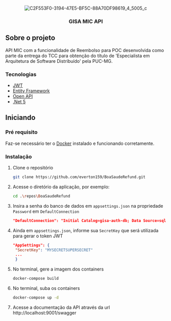 ﻿<br />
<div align="center">
  
  ![C2F553F0-3194-47E5-BF5C-88A70DF98619_4_5005_c](https://user-images.githubusercontent.com/19569999/162860920-04c561a5-5dd2-4b99-9400-bf5d7b083692.jpeg)
  
  <h3 align="center">GISA MIC API</h3>
</div>

<!-- ABOUT THE PROJECT -->
## Sobre o projeto
API MIC com a funcionalidade de Reembolso para POC desenvolvida como parte da entrega do TCC para obtenção do título de 'Especialista em Arquitetura de Software Distribuído' pela PUC-MG.

### Tecnologias
* [JWT](https://jwt.io/introduction)
* [Entity Framework](https://docs.microsoft.com/pt-br/ef/)
* [Open API](https://swagger.io/specification/)
* [.Net 5](https://docs.microsoft.com/pt-br/dotnet/core/compatibility/5.0)

## Iniciando

### Pré requisito
Faz-se necessário ter o [Docker](https://docs.docker.com/get-docker/) instalado e funcionando corretamente.

### Instalação
1. Clone o repositório
   ```sh
   git clone https://github.com/everton159/BoaSaudeRefund.git
   ```
2. Acesse o diretório da aplicação, por exemplo:
   ```sh
   cd .\repos\BoaSaudeRefund
   ```
3. Insira a senha do banco de dados em `appsettings.json` na propriedade `Password` em `DefaultConnection`
   ```json
   "DefaultConnection": "Initial Catalog=gisa-auth-db; Data Source=sqldb; Persist Security Info=True;User ID=SA;Password=PASSWORD_DATABASE;"
   ```
4. Ainda em `appsettings.json`, informe sua  `SecretKey` que será utilizada para gerar o token JWT 
   ```json
   "AppSettings": {
    "SecretKey": "MYSECRETSUPERSECRET"
    ...
    }
   ```
6. No terminal, gere a imagem dos containers
   ```sh
   docker-compose build
   ````
7. No terminal, suba os containers
   ```sh
   docker-compose up -d
   ````
8. Acesse a documentação da API através da url http://localhost:9001/swagger
